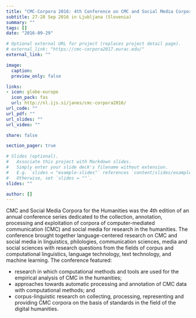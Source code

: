 ```yaml
---
title: "CMC-Corpora 2016: 4th Conference on CMC and Social Media Corpora for the Humanities"
subtitle: 27-28 Sep 2016 in Ljubljana (Slovenia)
summary: ""
tags: []
date: "2016-09-29"

# Optional external URL for project (replaces project detail page).
# external_link: "https://cmc-corpora2017.eurac.edu/"
external_link: ""

image:
  caption:
  preview_only: false

links:
- icon: globe-europe
  icon_pack: fas
  url: http://nl.ijs.si/janes/cmc-corpora2016/
url_code: ""
url_pdf: ""
url_slides: ""
url_video: ""

share: false

section_pager: true

# Slides (optional).
#   Associate this project with Markdown slides.
#   Simply enter your slide deck's filename without extension.
#   E.g. `slides = "example-slides"` references `content/slides/example-slides.md`.
#   Otherwise, set `slides = ""`.
slides: ""

author: []
---
```


CMC and Social Media Corpora for the Humanities was the 4th edition of an annual
conference series dedicated to the collection, annotation, processing and
exploitation of corpora of computer-mediated communication (CMC) and social
media for research in the humanities. The conference brought together
language-centered research on CMC and social media in linguistics, philologies,
communication sciences, media and social sciences with research questions from
the fields of corpus and computational linguistics, language technology, text
technology, and machine learning. The conference featured:

* research in which computational methods and tools are used for the empirical
  analysis of CMC in the humanities;
* approaches towards automatic processing and annotation of CMC data with
  computational methods; and
* corpus-linguistic research on collecting, processing, representing and
  providing CMC corpora on the basis of standards in the field of the digital
  humanities.
